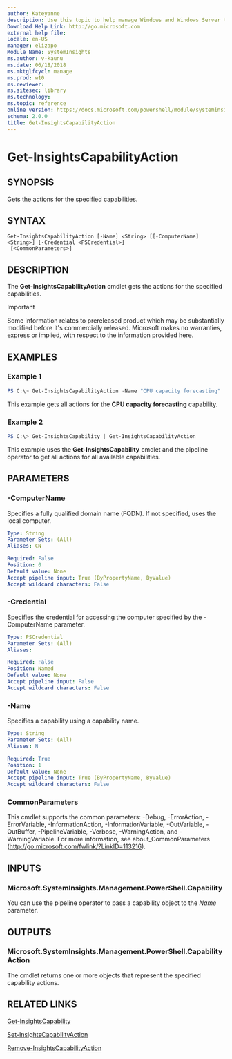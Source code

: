 ```yaml
---
author: Kateyanne
description: Use this topic to help manage Windows and Windows Server technologies with Windows PowerShell.
Download Help Link: http://go.microsoft.com
external help file: 
Locale: en-US
manager: elizapo
Module Name: SystemInsights
ms.author: v-kaunu
ms.date: 06/18/2018
ms.mktglfcycl: manage
ms.prod: w10
ms.reviewer: 
ms.sitesec: library
ms.technology: 
ms.topic: reference
online version: https://docs.microsoft.com/powershell/module/systeminsights/get-insightscapabilityaction?view=windowsserver2022-ps&wt.mc_id=ps-gethelp
schema: 2.0.0
title: Get-InsightsCapabilityAction
---
```


# Get-InsightsCapabilityAction

## SYNOPSIS
Gets the actions for the specified capabilities. 

## SYNTAX

```
Get-InsightsCapabilityAction [-Name] <String> [[-ComputerName] <String>] [-Credential <PSCredential>]
 [<CommonParameters>]
```

## DESCRIPTION
The **Get-InsightsCapabilityAction** cmdlet gets the actions for the specified capabilities.

>[!IMPORTANT]
>Some information relates to prereleased product which may be substantially modified before it's commercially released. Microsoft makes no warranties, express or implied, with respect to the information provided here.

## EXAMPLES

### Example 1
```powershell
PS C:\> Get-InsightsCapabilityAction -Name "CPU capacity forecasting"
```

This example gets all actions for the **CPU capacity forecasting** capability.

### Example 2
```powershell
PS C:\> Get-InsightsCapability | Get-InsightsCapabilityAction 
```

This example uses the **Get-InsightsCapability** cmdlet and the pipeline operator to get all actions for all available capabilities.

## PARAMETERS

### -ComputerName
Specifies a fully qualified domain name (FQDN). If not specified, uses the local computer.

```yaml
Type: String
Parameter Sets: (All)
Aliases: CN

Required: False
Position: 0
Default value: None
Accept pipeline input: True (ByPropertyName, ByValue)
Accept wildcard characters: False
```

### -Credential
Specifies the credential for accessing the computer specified by the -ComputerName parameter.

```yaml
Type: PSCredential
Parameter Sets: (All)
Aliases:

Required: False
Position: Named
Default value: None
Accept pipeline input: False
Accept wildcard characters: False
```

### -Name
Specifies a capability using a capability name. 

```yaml
Type: String
Parameter Sets: (All)
Aliases: N

Required: True
Position: 1
Default value: None
Accept pipeline input: True (ByPropertyName, ByValue)
Accept wildcard characters: False
```

### CommonParameters
This cmdlet supports the common parameters: -Debug, -ErrorAction, -ErrorVariable, -InformationAction, -InformationVariable, -OutVariable, -OutBuffer, -PipelineVariable, -Verbose, -WarningAction, and -WarningVariable.
For more information, see about_CommonParameters (http://go.microsoft.com/fwlink/?LinkID=113216).

## INPUTS

### Microsoft.SystemInsights.Management.PowerShell.Capability

You can use the pipeline operator to pass a capability object to the *Name* parameter.

## OUTPUTS

### Microsoft.SystemInsights.Management.PowerShell.CapabilityAction

The cmdlet returns one or more objects that represent the specified capability actions.

## RELATED LINKS
[Get-InsightsCapability](get-insightscapability.md)

[Set-InsightsCapabilityAction](set-insightscapabilityaction.md)

[Remove-InsightsCapabilityAction](remove-insightscapabilityaction.md)
